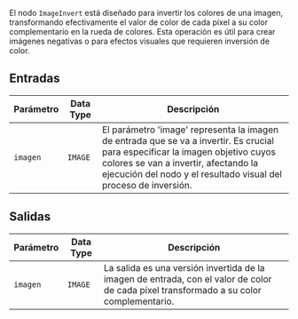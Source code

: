 El nodo `ImageInvert` está diseñado para invertir los colores de una imagen, transformando efectivamente el valor de color de cada píxel a su color complementario en la rueda de colores. Esta operación es útil para crear imágenes negativas o para efectos visuales que requieren inversión de color.

## Entradas

| Parámetro | Data Type | Descripción |
|-----------|-------------|-------------|
| `imagen`   | `IMAGE`     | El parámetro 'image' representa la imagen de entrada que se va a invertir. Es crucial para especificar la imagen objetivo cuyos colores se van a invertir, afectando la ejecución del nodo y el resultado visual del proceso de inversión. |

## Salidas

| Parámetro | Data Type | Descripción |
|-----------|-------------|-------------|
| `imagen`   | `IMAGE`     | La salida es una versión invertida de la imagen de entrada, con el valor de color de cada píxel transformado a su color complementario. |
